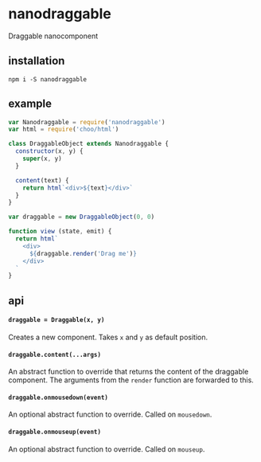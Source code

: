 # nanodraggable
Draggable nanocomponent

## installation
```
npm i -S nanodraggable
```

## example
```javascript
var Nanodraggable = require('nanodraggable')
var html = require('choo/html')

class DraggableObject extends Nanodraggable {
  constructor(x, y) {
    super(x, y)
  }

  content(text) {
    return html`<div>${text}</div>`
  }
}

var draggable = new DraggableObject(0, 0)

function view (state, emit) {
  return html`
    <div>
      ${draggable.render('Drag me')}
    </div>
  `
}
```

## api
#### ```draggable = Draggable(x, y)```
Creates a new component. Takes ```x``` and ```y``` as default position.

#### `draggable.content(...args)`
An abstract function to override that returns the content of the draggable component. The arguments from the `render` function are forwarded to this.

#### ```draggable.onmousedown(event)```
An optional abstract function to override. Called on `mousedown`.

#### ```draggable.onmouseup(event)```
An optional abstract function to override. Called on `mouseup`.
